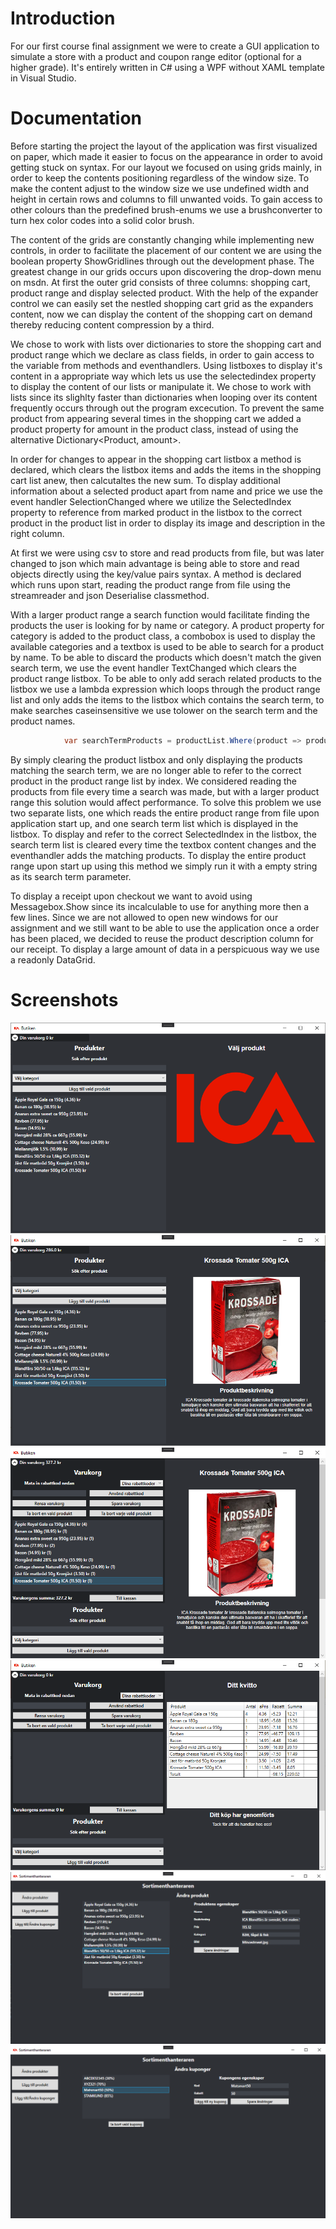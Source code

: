 # Introduction
For our first course final assignment we were to create a GUI application to simulate a store with a product and coupon range editor (optional for a higher grade). 
It's entirely written in C# using a WPF without XAML template in Visual Studio.

# Documentation
Before starting the project the layout of the application was first visualized on paper, which made it easier to focus on the appearance in order to avoid getting stuck on syntax.
For our layout we focused on using grids mainly, in order to keep the contents positioning regardless of the window size.
To make the content adjust to the window size we use undefined width and height in certain rows and columns to fill unwanted voids. 
To gain access to other colours than the predefined brush-enums we use a brushconverter to turn hex color codes into a solid color brush.

The content of the grids are constantly changing while implementing new controls, in order to facilitate the placement of our content we are using the boolean property ShowGridlines through out the development phase.
The greatest change in our grids occurs upon discovering the drop-down menu on msdn.
At first the outer grid consists of three columns: shopping cart, product range and display selected product.
With the help of the expander control we can easily set the nestled shopping cart grid as the expanders content, now we can display the content of the shopping cart on demand thereby reducing content compression by a third.

We chose to work with lists over dictionaries to store the shopping cart and product range which we declare as class fields, in order to gain access to the variable from methods and eventhandlers.
Using listboxes to display it's content in a appropriate way which lets us use the selectedindex property to display the content of our lists or manipulate it.
We chose to work with lists since its slighlty faster than dictionaries when looping over its content frequently occurs through out the program excecution.
To prevent the same product from appearing several times in the shopping cart we added a product property for amount in the product class, instead of using the alternative Dictionary<Product, amount>.

In order for changes to appear in the shopping cart listbox a method is declared, which clears the listbox items and adds the items in the shopping cart list anew, then calcutaltes the new sum.
To display additional information about a selected product apart from name and price we use the event handler SelectionChanged where we utilize the SelectedIndex property to reference from marked product in the listbox to the correct product in the product list in order to display its image and description in the right column.

At first we were using csv to store and read products from file, but was later changed to json which main advantage is being able to store and read objects directly using the key/value pairs syntax. A method is declared which runs upon start, reading the product range from file using the streamreader and json Deserialise classmethod.

With a larger product range a search function would facilitate finding the products the user is looking for by name or category. A product property for category is added to the product class, a combobox is used to display the available categories and a textbox is used to be able to search for a product by name.
To be able to discard the products which doesn't match the given search term, we use the event handler TextChanged which clears the product range listbox. To be able to only add serach related products to the listbox we use a lambda expression which loops through the product range list and only adds the items to the listbox which contains the search term, to make searches caseinsensitive we use tolower on the search term and the product names.

```csharp
            var searchTermProducts = productList.Where(product => product.Title.ToLower().Contains(searchTerm.ToLower()));
```

By simply clearing the product listbox and only displaying the products matching the search term, we are no longer able to refer to the correct product in the product range list by index.
We considered reading the products from file every time a search was made, but with a larger product range this solution would affect performance.
To solve this problem we use two separate lists, one which reads the entire product range from file upon application start up, and one search term list which is displayed in the listbox. To display and refer to the correct SelectedIndex in the listbox, the search term list is cleared every time the textbox content changes and the eventhandler adds the matching products. To display the entire product range upon start up using this method we simply run it with a empty string as its search term parameter. 

To display a receipt upon checkout we want to avoid using Messagebox.Show since its incalculable to use for anything more then a few lines. Since we are not allowed to open new windows for our assignment and we still want to be able to use the application once a order has been placed, we decided to reuse the product description column for our receipt.
To display a large amount of data in a perspicuous way we use a readonly DataGrid.

# Screenshots
![](https://github.com/jonaslindell-th/Projektarbete/blob/master/Screenshots/Startup.png?raw=true)
![](https://github.com/jonaslindell-th/Projektarbete/blob/master/Screenshots/SelectedProduct.png?raw=true)
![](https://github.com/jonaslindell-th/Projektarbete/blob/master/Screenshots/Cart.png?raw=true)
![](https://github.com/jonaslindell-th/Projektarbete/blob/master/Screenshots/Checkout.png?raw=true)
![](https://github.com/jonaslindell-th/Projektarbete/blob/master/Screenshots/EditProduct.png?raw=true)
![](https://github.com/jonaslindell-th/Projektarbete/blob/master/Screenshots/EditCoupon.png?raw=true)
